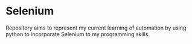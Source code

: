 # Selenium
Repository aims to represent my current learning of automation by using python to incorporate Selenium to my programming skills.
